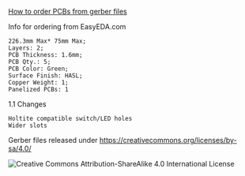 [How to order PCBs from gerber files](http://www.40percent.club/2017/03/ordering-pcb.html)

Info for ordering from EasyEDA.com

    226.3mm Max* 75mm Max;
    Layers: 2;
    PCB Thickness: 1.6mm;
    PCB Qty.: 5;
    PCB Color: Green;
    Surface Finish: HASL;
    Copper Weight: 1;
    Panelized PCBs: 1

1.1 Changes

    Holtite compatible switch/LED holes
    Wider slots

Gerber files released under https://creativecommons.org/licenses/by-sa/4.0/

![Creative Commons Attribution-ShareAlike 4.0 International License](https://i.creativecommons.org/l/by-sa/4.0/88x31.png)
